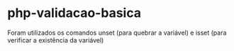 # php-validacao-basica
Foram utilizados os comandos unset (para quebrar a variável) e isset (para verificar a existência da variável)
